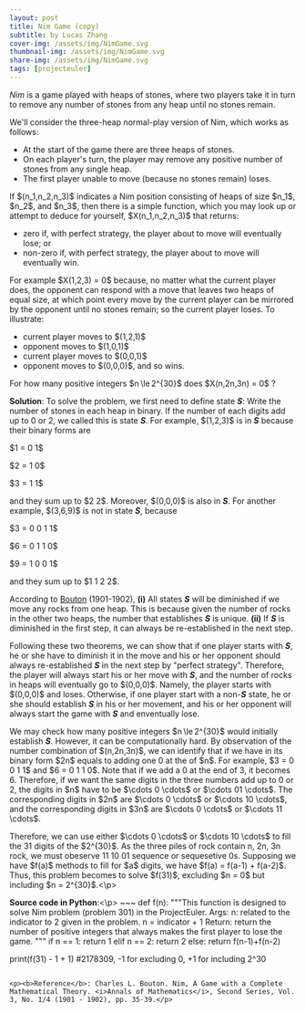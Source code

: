 ```yaml
---
layout: post
title: Nim Game (copy)
subtitle: by Lucas Zhang
cover-img: /assets/img/NimGame.svg
thumbnail-img: /assets/img/NimGame.svg
share-img: /assets/img/NimGame.svg
tags: [projecteuler]
---
```


<p><dfn>Nim</dfn> is a game played with heaps of stones, where two players take it in turn to remove any number of stones from any heap until no stones remain.</p>

<p>We'll consider the three-heap normal-play version of Nim, which works as follows:</p>
<ul>
<li>At the start of the game there are three heaps of stones.</li>
<li>On each player's turn, the player may remove any positive number of stones from any single heap.</li>
<li>The first player unable to move (because no stones remain) loses.</li>
</ul>

<p>If $(n_1,n_2,n_3)$ indicates a Nim position consisting of heaps of size $n_1$, $n_2$, and $n_3$, then there is a simple function, which you may look up or attempt to deduce for yourself, $X(n_1,n_2,n_3)$ that returns:</p>

<ul>
<li>zero if, with perfect strategy, the player about to move will eventually lose; or</li>
<li>non-zero if, with perfect strategy, the player about to move will eventually win.</li>
</ul>

<p>For example $X(1,2,3) = 0$ because, no matter what the current player does, the opponent can respond with a move that leaves two heaps of equal size, at which point every move by the current player can be mirrored by the opponent until no stones remain; so the current player loses. To illustrate:</p>

<ul>
<li>current player moves to $(1,2,1)$</li>
<li>opponent moves to $(1,0,1)$</li>
<li>current player moves to $(0,0,1)$</li>
<li>opponent moves to $(0,0,0)$, and so wins.</li>
</ul>

<p>For how many positive integers $n \le 2^{30}$ does $X(n,2n,3n) = 0$ ?</p>



<p><b>Solution</b>: To solve the problem, we first need to define state <b><i>S</i></b>: Write the number of stones in each heap in binary. If the number of each digits add up to 0 or 2, we called this is state <b><i>S</i></b>. For example, $(1,2,3)$ is in <b><i>S</i></b> because their binary forms are </p>
<p>$1 = 0 1$ </p>
<p>$2 = 1 0$ </p>
<p>$3 = 1 1$ </p>
<p>and they sum up to $2 2$. Moreover, $(0,0,0)$ is also in <b><i>S</i></b>. For another example, $(3,6,9)$ is not in state <b><i>S</i></b>, because </p>
<p>$3 = 0 0 1 1$ </p>
<p>$6 = 0 1 1 0$ </p>
<p>$9 = 1 0 0 1$ </p>
<p>and they sum up to $1 1 2 2$. </p>
<p>According to <a href="https://doi.org/10.2307/1967631">Bouton</a> (1901-1902), <b>(i)</b> All states <b><i>S</i></b> will be diminished if we move any rocks from one heap. This is because given the number of rocks in the other two heaps, the number that establishes <b><i>S</i></b> is unique. <b>(ii)</b> If <b><i>S</i></b> is diminished in the first step, it can always be re-established in the next step. </p>
<p>Following these two theorems, we can show that if one player starts with <b><i>S</i></b>, he or she have to diminish it in the move and his or her opponent should always re-established <b><i>S</i></b> in the next step by "perfect strategy". Therefore, the player will always start his or her move with <b><i>S</i></b>, and the number of rocks in heaps will eventually go to $(0,0,0)$. Namely, the player starts with $(0,0,0)$ and loses. Otherwise, if one player start with a non-<b><i>S</i></b> state, he or she should establish <b><i>S</i></b> in his or her movement, and his or her opponent will always start the game with <b><i>S</i></b> and enventually lose. </p>

<p>We may check how many positive integers $n \le 2^{30}$ would initially establish <b><i>S</i></b>. However, it can be computationally hard. By observation of the number combination of $(n,2n,3n)$, we can identify that if we have in its binary form $2n$ equals to adding one 0 at the of $n$. For example, $3 = 0 0 1 1$ and $6 = 0 1 1 0$. Note that if we add a 0 at the end of 3, it becomes 6. Therefore, if we want the same digits in the three numbers add up to 0 or 2, the digits in $n$ have to be $\cdots 0 \cdots$ or $\cdots 01 \cdots$. The corresponding digits in $2n$ are $\cdots 0 \cdots$ or $\cdots 10 \cdots$, and the corresponding digits in $3n$ are $\cdots 0 \cdots$ or $\cdots 11 \cdots$.<p/>
<p>Therefore, we can use either $\cdots 0 \cdots$ or $\cdots 10 \cdots$ to fill the 31 digits of the $2^{30}$. As the three piles of rock contain n, 2n, 3n rock, we must obeserve 11 10 01 sequence or sequesetive 0s. Supposing we have $f(a)$ methods to fill for $a$ digits, we have $f(a) = f(a-1) + f(a-2)$. Thus, this problem becomes to solve $f(31)$, excluding $n = 0$ but including $n = 2^{30}$.<\p>

<p><b>Source code in Python</b>:<\p>
~~~
def f(n):
    """This function is designed to solve Nim problem (problem 301) in the ProjectEuler.
    Args:
        n: related to the indicator to 2 given in the problem. n = indicator + 1
    Return:
        return the number of positive integers that always makes the first player to 
        lose the game.
    """
    if n == 1: return 1 
    elif n == 2: return 2
    else: return f(n-1)+f(n-2)

print(f(31) - 1 + 1) #2178309, -1 for excluding 0, +1 for including 2^30
~~~

<p><b>Reference</b>: Charles L. Bouton. Nim, A Game with a Complete Mathematical Theory. <i>Annals of Mathematics</i>, Second Series, Vol. 3, No. 1/4 (1901 - 1902), pp. 35-39.</p>
